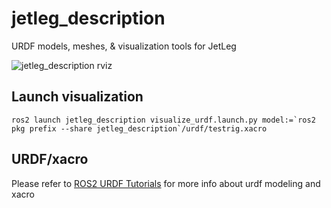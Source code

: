 # jetleg_description

URDF models, meshes, & visualization tools for JetLeg

![jetleg_description rviz](https://user-images.githubusercontent.com/59701038/150576852-7605f6a8-f3eb-46a4-8296-c8e3ff1d2807.png)

## Launch visualization

```
ros2 launch jetleg_description visualize_urdf.launch.py model:=`ros2 pkg prefix --share jetleg_description`/urdf/testrig.xacro
```

## URDF/xacro

Please refer to [ROS2 URDF Tutorials](https://docs.ros.org/en/foxy/Tutorials/URDF/URDF-Main.html) for more info about urdf modeling and xacro

